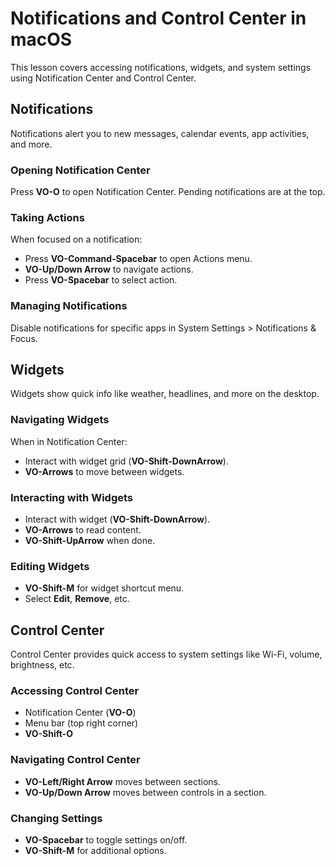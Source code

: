 # Notifications and Control Center in macOS

This lesson covers accessing notifications, widgets, and system settings using Notification Center and Control Center.

## Notifications

Notifications alert you to new messages, calendar events, app activities, and more.

### Opening Notification Center

Press **VO-O** to open Notification Center. Pending notifications are at the top.

### Taking Actions  

When focused on a notification:

- Press **VO-Command-Spacebar** to open Actions menu.
- **VO-Up/Down Arrow** to navigate actions. 
- Press **VO-Spacebar** to select action.

### Managing Notifications

Disable notifications for specific apps in System Settings > Notifications & Focus.

## Widgets

Widgets show quick info like weather, headlines, and more on the desktop.

### Navigating Widgets

When in Notification Center:

- Interact with widget grid (**VO-Shift-DownArrow**).
- **VO-Arrows** to move between widgets.

### Interacting with Widgets

- Interact with widget (**VO-Shift-DownArrow**). 
- **VO-Arrows** to read content.
- **VO-Shift-UpArrow** when done.

### Editing Widgets

- **VO-Shift-M** for widget shortcut menu.
- Select **Edit**, **Remove**, etc.

## Control Center

Control Center provides quick access to system settings like Wi-Fi, volume, brightness, etc.

### Accessing Control Center

- Notification Center (**VO-O**)
- Menu bar (top right corner)
- **VO-Shift-O** 

### Navigating Control Center

- **VO-Left/Right Arrow** moves between sections.
- **VO-Up/Down Arrow** moves between controls in a section. 

### Changing Settings

- **VO-Spacebar** to toggle settings on/off.
- **VO-Shift-M** for additional options.
